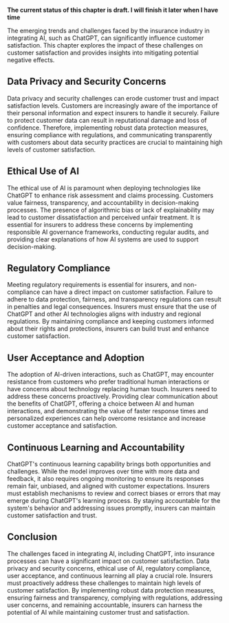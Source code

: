 **The current status of this chapter is draft. I will finish it later when I have time**

The emerging trends and challenges faced by the insurance industry in integrating AI, such as ChatGPT, can significantly influence customer satisfaction. This chapter explores the impact of these challenges on customer satisfaction and provides insights into mitigating potential negative effects.

Data Privacy and Security Concerns
----------------------------------

Data privacy and security challenges can erode customer trust and impact satisfaction levels. Customers are increasingly aware of the importance of their personal information and expect insurers to handle it securely. Failure to protect customer data can result in reputational damage and loss of confidence. Therefore, implementing robust data protection measures, ensuring compliance with regulations, and communicating transparently with customers about data security practices are crucial to maintaining high levels of customer satisfaction.

Ethical Use of AI
-----------------

The ethical use of AI is paramount when deploying technologies like ChatGPT to enhance risk assessment and claims processing. Customers value fairness, transparency, and accountability in decision-making processes. The presence of algorithmic bias or lack of explainability may lead to customer dissatisfaction and perceived unfair treatment. It is essential for insurers to address these concerns by implementing responsible AI governance frameworks, conducting regular audits, and providing clear explanations of how AI systems are used to support decision-making.

Regulatory Compliance
---------------------

Meeting regulatory requirements is essential for insurers, and non-compliance can have a direct impact on customer satisfaction. Failure to adhere to data protection, fairness, and transparency regulations can result in penalties and legal consequences. Insurers must ensure that the use of ChatGPT and other AI technologies aligns with industry and regional regulations. By maintaining compliance and keeping customers informed about their rights and protections, insurers can build trust and enhance customer satisfaction.

User Acceptance and Adoption
----------------------------

The adoption of AI-driven interactions, such as ChatGPT, may encounter resistance from customers who prefer traditional human interactions or have concerns about technology replacing human touch. Insurers need to address these concerns proactively. Providing clear communication about the benefits of ChatGPT, offering a choice between AI and human interactions, and demonstrating the value of faster response times and personalized experiences can help overcome resistance and increase customer acceptance and satisfaction.

Continuous Learning and Accountability
--------------------------------------

ChatGPT's continuous learning capability brings both opportunities and challenges. While the model improves over time with more data and feedback, it also requires ongoing monitoring to ensure its responses remain fair, unbiased, and aligned with customer expectations. Insurers must establish mechanisms to review and correct biases or errors that may emerge during ChatGPT's learning process. By staying accountable for the system's behavior and addressing issues promptly, insurers can maintain customer satisfaction and trust.

Conclusion
----------

The challenges faced in integrating AI, including ChatGPT, into insurance processes can have a significant impact on customer satisfaction. Data privacy and security concerns, ethical use of AI, regulatory compliance, user acceptance, and continuous learning all play a crucial role. Insurers must proactively address these challenges to maintain high levels of customer satisfaction. By implementing robust data protection measures, ensuring fairness and transparency, complying with regulations, addressing user concerns, and remaining accountable, insurers can harness the potential of AI while maintaining customer trust and satisfaction.
